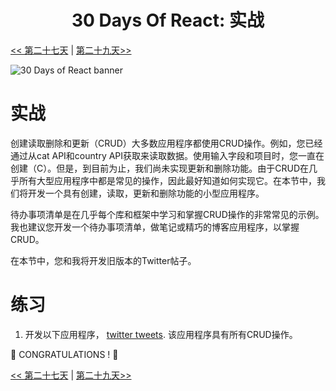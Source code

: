 <div align="center">
  <h1> 30 Days Of React: 实战</h1>

</div>

[<< 第二十七天](../27_Ref/27_ref-CN.md) | [第二十九天>>](../29_explore/29_explore-CN.md)

![30 Days of React banner](../images/30_days_of_react_banner_day_28.jpg)

# 实战

创建读取删除和更新（CRUD）大多数应用程序都使用CRUD操作。例如，您已经通过从cat API和country API获取来读取数据。使用输入字段和项目时，您一直在创建（C）。但是，到目前为止，我们尚未实现更新和删除功能。由于CRUD在几乎所有大型应用程序中都是常见的操作，因此最好知道如何实现它。在本节中，我们将开发一个具有创建，读取，更新和删除功能的小型应用程序。

待办事项清单是在几乎每个库和框架中学习和掌握CRUD操作的非常常见的示例。我也建议您开发一个待办事项清单，做笔记或精巧的博客应用程序，以掌握CRUD。

在本节中，您和我将开发旧版本的Twitter帖子。
# 练习

1. 开发以下应用程序， [twitter tweets](https://www.30daysofreact.com/day-28/twitter-clone). 该应用程序具有所有CRUD操作。

🎉 CONGRATULATIONS ! 🎉

[<< 第二十七天](../27_Ref/27_ref-CN.md) | [第二十九天>>](../29_explore/29_explore-CN.md)
